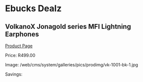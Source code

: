 
# Ebucks Dealz
## VolkanoX Jonagold series MFI Lightning Earphones
[Product Page](https://www.ebucks.com/web/shop/productSelected.do?prodId=1195823577&catId=714972256)

Price: R499.00

Image: /web/cms/system/galleries/pics/prodimg/vk-1001-bk-1.jpg

Savings: 


	